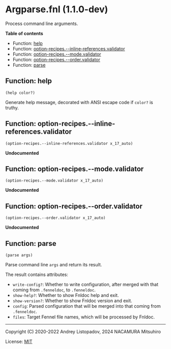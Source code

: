 # Argparse.fnl (1.1.0-dev)

Process command line arguments.

**Table of contents**

- Function: [help](#function-help)
- Function: [option-recipes.--inline-references.validator](#function-option-recipes-inline-referencesvalidator)
- Function: [option-recipes.--mode.validator](#function-option-recipes-modevalidator)
- Function: [option-recipes.--order.validator](#function-option-recipes-ordervalidator)
- Function: [parse](#function-parse)

## Function: help

```fennel
(help color?)
```

Generate help message, decorated with ANSI escape code if `color?` is truthy.

## Function: option-recipes.--inline-references.validator

```fennel
(option-recipes.--inline-references.validator x_17_auto)
```

**Undocumented**

## Function: option-recipes.--mode.validator

```fennel
(option-recipes.--mode.validator x_17_auto)
```

**Undocumented**

## Function: option-recipes.--order.validator

```fennel
(option-recipes.--order.validator x_17_auto)
```

**Undocumented**

## Function: parse

```fennel
(parse args)
```

Parse command line `args` and return its result.

The result contains attributes:

- `write-config?`: Whether to write configuration, after merged with that
  coming from `.fenneldoc`, to `.fenneldoc`.
- `show-help?`: Whether to show Fnldoc help and exit.
- `show-version?`: Whether to show Fnldoc version and exit.
- `config`: Parsed configuration that will be merged into that coming from
  `.fenneldoc`.
- `files`: Target Fennel file names, which will be processed by Fnldoc.

---

Copyright (C) 2020-2022 Andrey Listopadov, 2024 NACAMURA Mitsuhiro

License: [MIT](https://git.sr.ht/~m15a/fnldoc/tree/main/item/LICENSE)

<!-- Generated with Fnldoc 1.1.0-dev
     https://sr.ht/~m15a/fnldoc/ -->
